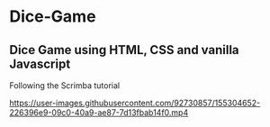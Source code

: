 # Dice-Game
## Dice Game using HTML, CSS and vanilla Javascript
Following the Scrimba tutorial



https://user-images.githubusercontent.com/92730857/155304652-226396e9-09c0-40a9-ae87-7d13fbab14f0.mp4

